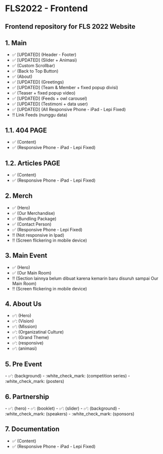 # FLS2022 - Frontend

<h2>Frontend repository for FLS 2022 Website</h2>

<h2> 1. Main </h2>

- :white_check_mark: [UPDATED] (Header - Footer)
- :white_check_mark: [UPDATED] (Slider + Animasi)
- :white_check_mark: (Custom Scrollbar)
- :white_check_mark: (Back to Top Button)
- :white_check_mark: (About)
- :white_check_mark: [UPDATED] (Greetings)
- :white_check_mark: [UPDATED] (Team & Member + fixed popup divisi)
- :white_check_mark: (Teaser + fixed popup video)
- :white_check_mark: [UPDATED] (Feeds + owl carousel)
- :white_check_mark: [UPDATED] (Testimoni + data user)
- :white_check_mark: [UPDATED] (All Responsive Phone - iPad - Lepi Fixed)
- :bangbang: Link Feeds (nunggu data)

<h2> 1.1. 404 PAGE </h2>

- :white_check_mark: (Content)
- :white_check_mark: (Responsive Phone - iPad - Lepi Fixed)

<h2> 1.2. Articles PAGE </h2>

- :white_check_mark: (Content)
- :white_check_mark: (Responsive Phone - iPad - Lepi Fixed)

<h2> 2. Merch </h2>

- :white_check_mark: (Hero)
- :white_check_mark: (Our Merchandise)
- :white_check_mark: (Bundling Package)
- :white_check_mark: (Contact Person)
- :white_check_mark: (Responsive Phone - Lepi Fixed)
- :bangbang: (Not responsive in Ipad)
- :bangbang: (Screen flickering in mobile device)

<h2> 3. Main Event </h2>

- :white_check_mark: (Hero)
- :white_check_mark: (Our Main Room)
- :bangbang: (Section lainnya belum dibuat karena kemarin baru disuruh sampai Our Main Room)
- :bangbang: (Screen flickering in mobile device)

<h2> 4. About Us </h2>

- ✅: (Hero)
- ✅: (Vision)
- ✅: (Mission)
- ✅: (Organizatinal Culture)
- ✅: (Grand Theme)
- ✅: (responsive)
- ✅: (animasi)

<h2> 5. Pre Event </h2>
- ✅: (background)
- :white_check_mark: (competition series)
- :white_check_mark: (posters)

<h2> 6. Partnership </h2>
- ✅: (hero)
- ✅: (booklet)
- ✅: (slider)
- ✅: (background)
- :white_check_mark: (speakers)
- :white_check_mark: (sponsors)

<h2> 7. Documentation </h2>

- :white_check_mark: (Content)
- :white_check_mark: (Responsive Phone - iPad - Lepi Fixed)



